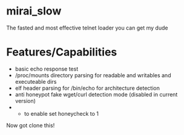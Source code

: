 # mirai_slow
The fasted and most effective telnet loader you can get my dude

# Features/Capabilities
* basic echo response test
* /proc/mounts directory parsing for readable and writables and executeable dirs
* elf header parsing for /bin/echo for architecture detection
* anti honeypot fake wget/curl detection mode (disabled in current version)
*  * to enable set honeycheck to 1


Now got clone this!
